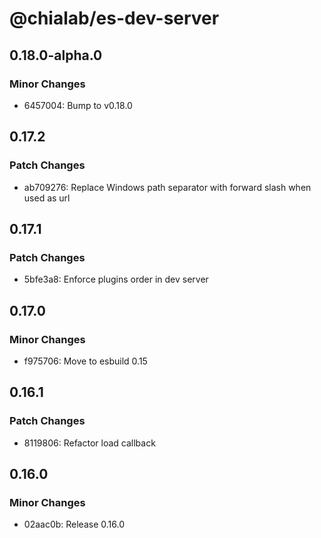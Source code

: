 # @chialab/es-dev-server

## 0.18.0-alpha.0

### Minor Changes

- 6457004: Bump to v0.18.0

## 0.17.2

### Patch Changes

- ab709276: Replace Windows path separator with forward slash when used as url

## 0.17.1

### Patch Changes

- 5bfe3a8: Enforce plugins order in dev server

## 0.17.0

### Minor Changes

- f975706: Move to esbuild 0.15

## 0.16.1

### Patch Changes

- 8119806: Refactor load callback

## 0.16.0

### Minor Changes

- 02aac0b: Release 0.16.0
